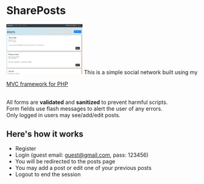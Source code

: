 # SharePosts
<img src="./public/images/shareposts.PNG" width="200px">
This is a simple social network built using my 

[MVC framework for PHP](https://github.com/EwilsonS/wilsonmvcphp)

<br>All forms are <strong>validated</strong> and <strong>sanitized</strong> to prevent harmful scripts.<br>
Form fields use flash messages to alert the user of any errors.<br>
Only logged in users may see/add/edit posts.<br>

## Here's how it works
* Register 
* Login (guest email: guest@gmail.com,  pass: 123456)
* You will be redirected to the posts page
* You may add a post or edit one of your previous posts
* Logout to end the session